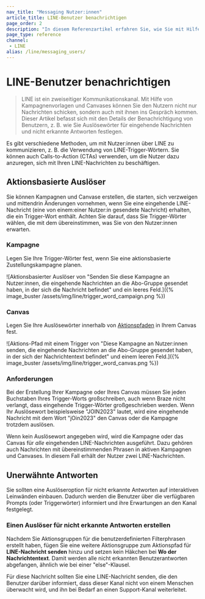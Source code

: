 ```yaml
---
nav_title: "Messaging Nutzer:innen"
article_title: LINE-Benutzer benachrichtigen
page_order: 2
description: "In diesem Referenzartikel erfahren Sie, wie Sie mit Hilfe von Kampagnenvorlagen und Canvases mit Benutzern chatten können."
page_type: reference
channel:
 - LINE
alias: /line/messaging_users/
---
```


# LINE-Benutzer benachrichtigen

> LINE ist ein zweiseitiger Kommunikationskanal. Mit Hilfe von Kampagnenvorlagen und Canvases können Sie den Nutzern nicht nur Nachrichten schicken, sondern auch mit ihnen ins Gespräch kommen. Dieser Artikel befasst sich mit den Details der Benachrichtigung von Benutzern, z. B. wie Sie Auslösewörter für eingehende Nachrichten und nicht erkannte Antworten festlegen.

Es gibt verschiedene Methoden, um mit Nutzer:innen über LINE zu kommunizieren, z. B. die Verwendung von LINE-Trigger-Wörtern. Sie können auch Calls-to-Action (CTAs) verwenden, um die Nutzer dazu anzuregen, sich mit Ihren LINE-Nachrichten zu beschäftigen.

## Aktionsbasierte Auslöser

Sie können Kampagnen und Canvase erstellen, die starten, sich verzweigen und mittendrin Änderungen vornehmen, wenn Sie eine eingehende LINE-Nachricht (eine von einem:einer Nutzer:in gesendete Nachricht) erhalten, die ein Trigger-Wort enthält. Achten Sie darauf, dass Sie Trigger-Wörter wählen, die mit dem übereinstimmen, was Sie von den Nutzer:innen erwarten.

### Kampagne

Legen Sie Ihre Trigger-Wörter fest, wenn Sie eine aktionsbasierte Zustellungskampagne planen.

\![Aktionsbasierter Auslöser von "Senden Sie diese Kampagne an Nutzer:innen, die eingehende Nachrichten an die Abo-Gruppe gesendet haben, in der sich die Nachricht befindet" und ein leeres Feld.]({% image_buster /assets/img/line/trigger_word_campaign.png %})

### Canvas

Legen Sie Ihre Auslösewörter innerhalb von [Aktionspfaden]({{site.baseurl}}/user_guide/engagement_tools/canvas/canvas_components/action_paths) in Ihrem Canvas fest.

\![Aktions-Pfad mit einem Trigger von "Diese Kampagne an Nutzer:innen senden, die eingehende Nachrichten an die Abo-Gruppe gesendet haben, in der sich der Nachrichtentext befindet" und einem leeren Feld.]({% image_buster /assets/img/line/trigger_word_canvas.png %})

### Anforderungen

Bei der Erstellung Ihrer Kampagne oder Ihres Canvas müssen Sie jeden Buchstaben Ihres Trigger-Worts großschreiben, auch wenn Braze nicht verlangt, dass eingehende Trigger-Wörter großgeschrieben werden. Wenn Ihr Auslösewort beispielsweise "JOIN2023" lautet, wird eine eingehende Nachricht mit dem Wort "jOin2023" den Canvas oder die Kampagne trotzdem auslösen.

Wenn kein Auslösewort angegeben wird, wird die Kampagne oder das Canvas für *alle* eingehenden LINE-Nachrichten ausgeführt. Dazu gehören auch Nachrichten mit übereinstimmenden Phrasen in aktiven Kampagnen und Canvases. In diesem Fall erhält der Nutzer zwei LINE-Nachrichten.

## Unerwähnte Antworten

Sie sollten eine Auslöseroption für nicht erkannte Antworten auf interaktiven Leinwänden einbauen. Dadurch werden die Benutzer über die verfügbaren Prompts (oder Triggerwörter) informiert und ihre Erwartungen an den Kanal festgelegt.

### Einen Auslöser für nicht erkannte Antworten erstellen

Nachdem Sie Aktionsgruppen für die benutzerdefinierten Filterphrasen erstellt haben, fügen Sie eine weitere Aktionsgruppe zum Aktionspfad für **LINE-Nachricht senden** hinzu und setzen kein Häkchen bei **Wo der Nachrichtentext**. Damit werden alle nicht erkannten Benutzerantworten abgefangen, ähnlich wie bei einer "else"-Klausel.

Für diese Nachricht sollten Sie eine LINE-Nachricht senden, die den Benutzer darüber informiert, dass dieser Kanal nicht von einem Menschen überwacht wird, und ihn bei Bedarf an einen Support-Kanal weiterleitet.

